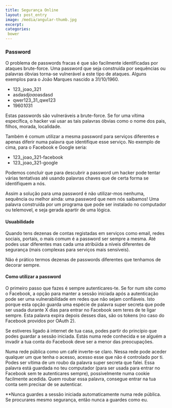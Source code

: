 ```yaml
---
title: Segurança Online
layout: post_entry
image: /media/angular-thumb.jpg
excerpt: 
categories:
 bower
---
```



### Password

O problema de passwords fracas é que são facilmente identificadas por ataques brute-force. Uma password que seja construída por sequências ou palavras óbvias torna-se vulnerável a este tipo de ataques. Alguns exemplos para o João Marques nascido a 31/10/1960.

 * 123_joao_321
 * asdasd*joao*asdasd
 * qwer123_31_qwe123
 * 1960*10*31

Estas passwords são vulneráveis a brute-force. Se for uma vítima específica, o hacker vai usar as tais palavras óbvias como o nome dos pais, filhos, morada, localidade.

Também é comum utilizar a mesma password para serviços diferentes e apenas diferir numa palavra que identifique esse serviço. No exemplo de cima, para o Facebook e Google seria:

 * 123_joao_321-facebook
 * 123_joao_321-google

Podemos concluír que para descubrir a password um hacker pode tentar várias tentativas até usando palavras chaves que de certa forma se identifiquem a nós.

Assim a solução para uma password é não utilizar-mos nenhuma, sequência ou melhor ainda: uma password que nem nós saibamos! Uma palavra construída por um programa que pode ser instalado no computador ou telemovel, e seja gerada apartir de uma lógica.

#### Usuabilidade

Quando tens dezenas de contas registadas em serviços como email, redes sociais, portais, o mais comum é a password ser sempre a mesma. Até podes usar diferentes mas cada uma atribúida a níveis diferentes de segurança (mais complexas para serviços mais sensíveis).

Não é prático termos dezenas de passwords diferentes que tenhamos de decorar sempre. 


#### Como utilizar a password

O primeiro passo que fazes é sempre autenticares-te. Se for num site como o Facebook, a opção para manter a sessão iniciada após a autenticação pode ser uma vulnerabilidade em redes que não sejam confiáveis. Isto porque esta opção guarda uma espécie de palavra super secreta que pode ser usada durante X dias para entrar no Facebook sem teres de te ligar sempre. Esta palavra expira depois desses dias, são os tokens (no caso do Facebook providos por OAuth 2).

Se estiveres ligado á internet de tua casa, podes partir do princípio que podes guardar a sessão iniciada. Estás numa rede conhecida e se alguém a invadir a tua conta do Facebook deve ser a menor das preocupações.

Numa rede pública como um café inverte-se claro. Nessa rede pode aceder qualquer um que tenha o acesso, acesso esse que não é controlado por ti. Podes ser vítima de um roubo da palavra super secreta que falei. Essa palavra está guardada no teu computador (para ser usada para entrar no Facebook sem te autenticares sempre), possivelmente numa cookie facilmente acedida. Quem roubar essa palavra, consegue entrar na tua conta sem precisar de se autenticar.

**Nunca guardes a sessão iniciada automaticamente numa rede pública. Se procurares mesmo segurança, então nunca a guardes como eu.





